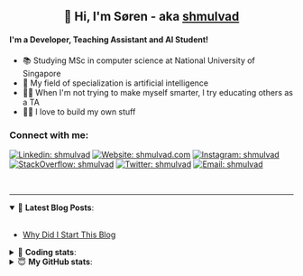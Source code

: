 <h2 align="center">
	👋 Hi, I'm Søren - aka <a href="https://shmulvad.com">shmulvad</a>
</h2>

#### I'm a Developer, Teaching Assistant and AI Student!
- 📚 Studying MSc in computer science at National University of Singapore
- 🧠 My field of specialization is artificial intelligence
- 👨‍🏫 When I'm not trying to make myself smarter, I try educating others as a TA
- 👨‍💻 I love to build my own stuff

### Connect with me:

[![Linkedin: shmulvad](https://img.shields.io/badge/shmulvad-blue?style=flat&logo=Linkedin&logoColor=white)][linkedin]
[![Website: shmulvad.com](https://img.shields.io/badge/shmulvad.com-47CCCC?&style=flat&logo=Google-Chrome&logoColor=white)][website]
[![Instagram: shmulvad](https://img.shields.io/badge/-@shmulvad-purple?style=flat&logo=Instagram&logoColor=white)][instagram]
[![StackOverflow: shmulvad](https://img.shields.io/badge/shmulvad-FE7A16?style=flat&logo=stack-overflow&logoColor=white)][stackOverflow]
[![Twitter: shmulvad](https://img.shields.io/badge/@shmulvad-1ca0f1?style=flat&logo=twitter&logoColor=white)][twitter]
[![Email: shmulvad](https://img.shields.io/badge/shmulvad-D14836?style=flat&logo=gmail&logoColor=white)][mail]

<br />

---

<details open>
 <summary>📕 <b>Latest Blog Posts</b>: </summary>

<br>

<!-- BLOG-POST-LIST:START -->
- [Why Did I Start This Blog](https://shmulvad.com/blog/why-did-start-this-blog)
<!-- BLOG-POST-LIST:END -->

</details>

<!-- --- -->

<details>
 <summary>🤖 <b>Coding stats</b>: </summary>

<br>

<!--START_SECTION:waka-->
**I'm a Night 🦉** 

```text
🌞 Morning    67 commits     ████░░░░░░░░░░░░░░░░░░░░░   17.45% 
🌆 Daytime    102 commits    ██████░░░░░░░░░░░░░░░░░░░   26.56% 
🌃 Evening    97 commits     ██████░░░░░░░░░░░░░░░░░░░   25.26% 
🌙 Night      118 commits    ███████░░░░░░░░░░░░░░░░░░   30.73%

```


📊 **This Week I Spent My Time On** 

```text
💬 Programming Languages: 
TeX                      12 hrs 30 mins      ██████████████░░░░░░░░░░░   57.69% 
Python                   5 hrs 57 mins       ███████░░░░░░░░░░░░░░░░░░   27.51% 
Other                    2 hrs 12 mins       ██░░░░░░░░░░░░░░░░░░░░░░░   10.18% 
Text                     33 mins             ░░░░░░░░░░░░░░░░░░░░░░░░░   2.58% 
CSV                      12 mins             ░░░░░░░░░░░░░░░░░░░░░░░░░   0.95%

🔥 Editors: 
VS Code                  16 hrs 59 mins      ███████████████████░░░░░░   78.39% 
Sublime Text             2 hrs 28 mins       ██░░░░░░░░░░░░░░░░░░░░░░░   11.44% 
Zsh                      2 hrs 12 mins       ██░░░░░░░░░░░░░░░░░░░░░░░   10.17%

🐱‍💻 Projects: 
nlp                      5 hrs 29 mins       ██████░░░░░░░░░░░░░░░░░░░   25.35% 
code                     4 hrs 32 mins       █████░░░░░░░░░░░░░░░░░░░░   20.96% 
neural-networks-deep-lear4 hrs 12 mins       ████░░░░░░░░░░░░░░░░░░░░░   19.45% 
Notes                    4 hrs               ████░░░░░░░░░░░░░░░░░░░░░   18.51% 
autodl                   1 hr 16 mins        █░░░░░░░░░░░░░░░░░░░░░░░░   5.87%

```


<!--END_SECTION:waka-->

</details>

<!-- --- -->

<details>
 <summary>😇 <b>My GitHub stats</b>: </summary>

<br>

<img align="left" alt="shmulvad's Github Stats" src="https://github-readme-stats.vercel.app/api?username=shmulvad&show_icons=true&hide_border=true" />

</details>



[website]: https://shmulvad.com
[twitter]: https://twitter.com/shmulvad
[linkedin]: https://linkedin.com/in/shmulvad
[instagram]: https://instagram.com/shmulvad
[stackOverflow]: https://stackoverflow.com/users/9248793/shmulvad
[mail]: mailto:shmulvad@gmail.com
[github]: https://github.com/shmulvad
